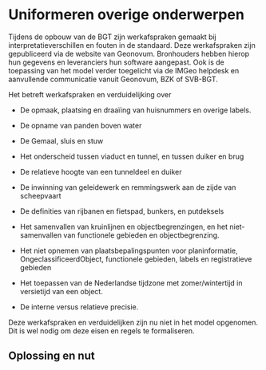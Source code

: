 Uniformeren overige onderwerpen
===============================

Tijdens de opbouw van de BGT zijn werkafspraken gemaakt bij
interpretatieverschillen en fouten in de standaard. Deze werkafspraken zijn
gepubliceerd via de website van Geonovum. Bronhouders hebben hierop hun gegevens
en leveranciers hun software aangepast. Ook is de toepassing van het model
verder toegelicht via de IMGeo helpdesk en aanvullende communicatie vanuit
Geonovum, BZK of SVB-BGT.

Het betreft werkafspraken en verduidelijking over

-   De opmaak, plaatsing en draaïing van huisnummers en overige labels.

-   De opname van panden boven water

-   De Gemaal, sluis en stuw

-   Het onderscheid tussen viaduct en tunnel, en tussen duiker en brug

-   De relatieve hoogte van een tunneldeel en duiker

-   De inwinning van geleidewerk en remmingswerk aan de zijde van scheepvaart

-   De definities van rijbanen en fietspad, bunkers, en putdeksels

-   Het samenvallen van kruinlijnen en objectbegrenzingen, en het
    niet-samenvallen van functionele gebieden en objectbegrenzing.

-   Het niet opnemen van plaatsbepalingspunten voor planinformatie,
    OngeclassificeerdObject, functionele gebieden, labels en registratieve
    gebieden

-   Het toepassen van de Nederlandse tijdzone met zomer/wintertijd in versietijd
    van een object.

-   De interne versus relatieve precisie.

Deze werkafspraken en verduidelijken zijn nu niet in het model opgenomen. Dit is
wel nodig om deze eisen en regels te formaliseren.

Oplossing en nut
----------------
